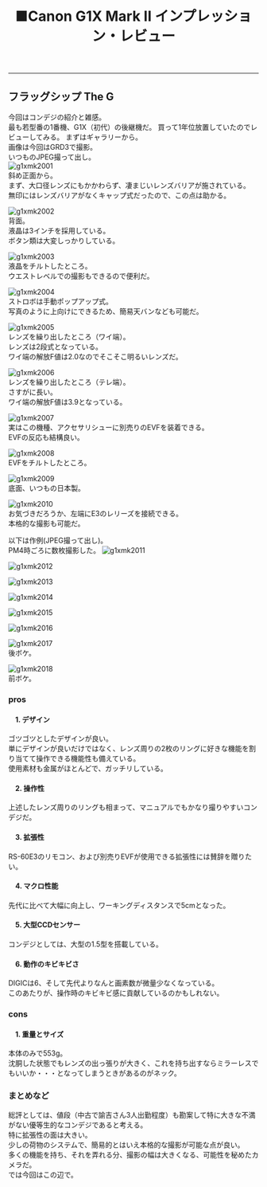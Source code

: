 ﻿---
layout: post
title: ■Canon G1X Mark II インプレッション・レビュー
---
---

## **フラッグシップ The G**
今回はコンデジの紹介と雑感。  
最も若型番の1番機、G1X（初代）の後継機だ。
買って1年位放置していたのでレビューしてみる。
まずはギャラリーから。  
画像は今回はGRD3で撮影。  
いつものJPEG撮って出し。   
![g1xmk2001](https://beni2nd.github.io/images/g1xmk2001.jpg)  
斜め正面から。  
まず、大口径レンズにもかかわらず、凄まじいレンズバリアが施されている。  
無印にはレンズバリアがなくキャップ式だったので、この点は助かる。  

![g1xmk2002](https://beni2nd.github.io/images/g1xmk2002.jpg)  
背面。  
液晶は3インチを採用している。  
ボタン類は大変しっかりしている。  

![g1xmk2003](https://beni2nd.github.io/images/g1xmk2003.jpg)  
液晶をチルトしたところ。  
ウエストレベルでの撮影もできるので便利だ。  

![g1xmk2004](https://beni2nd.github.io/images/g1xmk2004.jpg)  
ストロボは手動ポップアップ式。  
写真のように上向けにできるため、簡易天バンなども可能だ。  

![g1xmk2005](https://beni2nd.github.io/images/g1xmk2005.jpg)  
レンズを繰り出したところ（ワイ端）。  
レンズは2段式となっている。  
ワイ端の解放F値は2.0なのでそこそこ明るいレンズだ。  

![g1xmk2006](https://beni2nd.github.io/images/g1xmk2006.jpg)  
レンズを繰り出したところ（テレ端）。  
さすがに長い。  
ワイ端の解放F値は3.9となっている。  

![g1xmk2007](https://beni2nd.github.io/images/g1xmk2007.jpg)  
実はこの機種、アクセサリシューに別売りのEVFを装着できる。  
EVFの反応も結構良い。  

![g1xmk2008](https://beni2nd.github.io/images/g1xmk2008.jpg)  
EVFをチルトしたところ。  

![g1xmk2009](https://beni2nd.github.io/images/g1xmk2009.jpg)  
底面、いつもの日本製。  

![g1xmk2010](https://beni2nd.github.io/images/g1xmk2010.jpg)  
お気づきだろうか、左端にE3のレリーズを接続できる。  
本格的な撮影も可能だ。  


以下は作例(JPEG撮って出し)。  
PM4時ごろに数枚撮影した。
![g1xmk2011](https://beni2nd.github.io/images/g1xmk2011.jpg)  

![g1xmk2012](https://beni2nd.github.io/images/g1xmk2012.jpg)  

![g1xmk2013](https://beni2nd.github.io/images/g1xmk2013.jpg)  

![g1xmk2014](https://beni2nd.github.io/images/g1xmk2014.jpg)  

![g1xmk2015](https://beni2nd.github.io/images/g1xmk2015.jpg)  

![g1xmk2016](https://beni2nd.github.io/images/g1xmk2016.jpg)  

![g1xmk2017](https://beni2nd.github.io/images/g1xmk2017.jpg)  
後ボケ。  

![g1xmk2018](https://beni2nd.github.io/images/g1xmk2018.jpg)  
前ボケ。  


### **pros**  

#### 　1. デザイン
ゴツゴツとしたデザインが良い。  
単にデザインが良いだけではなく、レンズ周りの2枚のリングに好きな機能を割り当てて操作できる機能性も備えている。  
使用素材も金属がほとんどで、ガッチリしている。  

#### 　2. 操作性
上述したレンズ周りのリングも相まって、マニュアルでもかなり撮りやすいコンデジだ。  

#### 　3. 拡張性
RS-60E3のリモコン、および別売りEVFが使用できる拡張性には賛辞を贈りたい。  

#### 　4. マクロ性能
先代に比べて大幅に向上し、ワーキングディスタンスで5cmとなった。  

#### 　5. 大型CCDセンサー
コンデジとしては、大型の1.5型を搭載している。  

#### 　6. 動作のキビキビさ
DIGICは6、そして先代よりなんと画素数が微量少なくなっている。    
このあたりが、操作時のキビキビ感に貢献しているのかもしれない。  


### **cons**

#### 　1. 重量とサイズ
本体のみで553g。  
沈胴した状態でもレンズの出っ張りが大きく、これを持ち出すならミラーレスでもいいか・・・となってしまうときがあるのがネック。  


### **まとめなど**

総評としては、値段（中古で諭吉さん3人出勤程度）も勘案して特に大きな不満がない優等生的なコンデジであると考える。  
特に拡張性の面は大きい。  
少しの荷物のシステムで、簡易的とはいえ本格的な撮影が可能な点が良い。  
多くの機能を持ち、それを弄れる分、撮影の幅は大きくなる、可能性を秘めたカメラだ。  
では今回はこの辺で。
